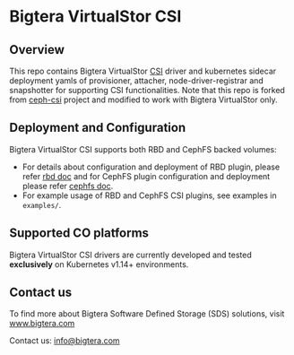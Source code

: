 # Bigtera VirtualStor CSI

## Overview

This repo contains Bigtera VirtualStor
[CSI](https://github.com/container-storage-interface/)
driver and kubernetes sidecar deployment yamls of provisioner,
attacher, node-driver-registrar and snapshotter for supporting CSI functionalities. Note that this repo is forked from [ceph-csi](https://github.com/ceph/ceph-csi/) project and modified to work with Bigtera VirtualStor only.

## Deployment and Configuration

Bigtera VirtualStor CSI supports both RBD and CephFS backed volumes:

- For details about configuration and deployment of RBD plugin, please refer
  [rbd doc](https://github.com/bigtera-ce/ceph-csi/blob/bigtera-csi/docs/deploy-rbd.md) and
  for CephFS plugin configuration and deployment please
  refer [cephfs doc](https://github.com/bigtera-ce/ceph-csi/blob/bigtera-csi/docs/deploy-cephfs.md).
- For example usage of RBD and CephFS CSI plugins, see examples in `examples/`.

## Supported CO platforms

Bigtera VirtualStor CSI drivers are currently developed and tested **exclusively** on Kubernetes v1.14+ environments.

## Contact us
To find more about Bigtera Software Defined Storage (SDS) solutions, visit www.bigtera.com 

Contact us: info@bigtera.com 
